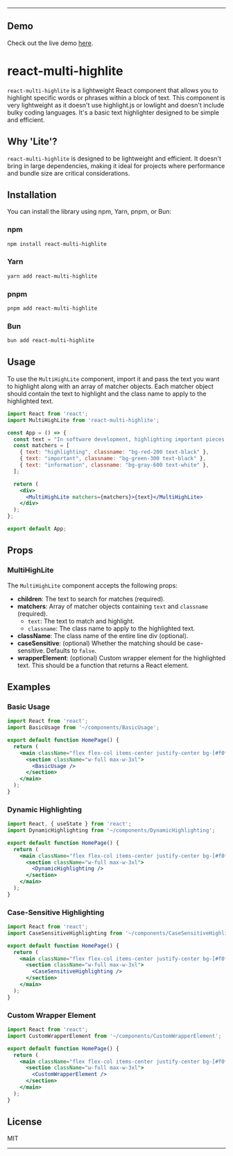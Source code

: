 
---

## Demo

Check out the live demo [here](https://react-multi-highlite.vercel.app/).

# react-multi-highlite

`react-multi-highlite` is a lightweight React component that allows you to highlight specific words or phrases within a block of text. This component is very lightweight as it doesn't use highlight.js or lowlight and doesn't include bulky coding languages. It's a basic text highlighter designed to be simple and efficient.

## Why 'Lite'?

`react-multi-highlite` is designed to be lightweight and efficient. It doesn't bring in large dependencies, making it ideal for projects where performance and bundle size are critical considerations.


## Installation

You can install the library using npm, Yarn, pnpm, or Bun:

### npm

```bash
npm install react-multi-highlite
```

### Yarn

```bash
yarn add react-multi-highlite
```

### pnpm

```bash
pnpm add react-multi-highlite
```

### Bun

```bash
bun add react-multi-highlite
```

## Usage

To use the `MultiHighLite` component, import it and pass the text you want to highlight along with an array of matcher objects. Each matcher object should contain the text to highlight and the class name to apply to the highlighted text.

```jsx
import React from 'react';
import MultiHighLite from 'react-multi-highlite';

const App = () => {
  const text = "In software development, highlighting important pieces of information can greatly improve readability and comprehension. For instance, highlighting code snippets, errors, or important notes in documentation can make a significant difference.";
  const matchers = [
    { text: "highlighting", classname: "bg-red-200 text-black" },
    { text: "important", classname: "bg-green-300 text-black" },
    { text: "information", classname: "bg-gray-600 text-white" },
  ];

  return (
    <div>
      <MultiHighLite matchers={matchers}>{text}</MultiHighLite>
    </div>
  );
};

export default App;
```

## Props

### MultiHighLite

The `MultiHighLite` component accepts the following props:

- **children**: The text to search for matches (required).
- **matchers**: Array of matcher objects containing `text` and `classname` (required).
  - `text`: The text to match and highlight.
  - `classname`: The class name to apply to the highlighted text.
- **className**: The class name of the entire line div (optional).
- **caseSensitive**: (optional) Whether the matching should be case-sensitive. Defaults to `false`.
- **wrapperElement**: (optional) Custom wrapper element for the highlighted text. This should be a function that returns a React element.

## Examples

### Basic Usage

```jsx
import React from 'react';
import BasicUsage from '~/components/BasicUsage';

export default function HomePage() {
  return (
    <main className="flex flex-col items-center justify-center bg-[#f0f4f8] text-gray-800 space-y-8 p-6 min-h-screen">
      <section className="w-full max-w-3xl">
        <BasicUsage />
      </section>
    </main>
  );
}
```

### Dynamic Highlighting

```jsx
import React, { useState } from 'react';
import DynamicHighlighting from '~/components/DynamicHighlighting';

export default function HomePage() {
  return (
    <main className="flex flex-col items-center justify-center bg-[#f0f4f8] text-gray-800 space-y-8 p-6 min-h-screen">
      <section className="w-full max-w-3xl">
        <DynamicHighlighting />
      </section>
    </main>
  );
}
```

### Case-Sensitive Highlighting

```jsx
import React from 'react';
import CaseSensitiveHighlighting from '~/components/CaseSensitiveHighlighting';

export default function HomePage() {
  return (
    <main className="flex flex-col items-center justify-center bg-[#f0f4f8] text-gray-800 space-y-8 p-6 min-h-screen">
      <section className="w-full max-w-3xl">
        <CaseSensitiveHighlighting />
      </section>
    </main>
  );
}
```

### Custom Wrapper Element

```jsx
import React from 'react';
import CustomWrapperElement from '~/components/CustomWrapperElement';

export default function HomePage() {
  return (
    <main className="flex flex-col items-center justify-center bg-[#f0f4f8] text-gray-800 space-y-8 p-6 min-h-screen">
      <section className="w-full max-w-3xl">
        <CustomWrapperElement />
      </section>
    </main>
  );
}
```

## License

MIT

---
